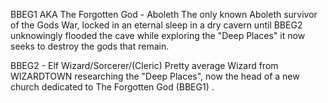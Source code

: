 BBEG1 AKA The Forgotten God - Aboleth
The only known Aboleth survivor of the Gods War, locked in an eternal sleep in a dry cavern until BBEG2 unknowingly flooded the cave while exploring the "Deep Places" it now seeks to destroy the gods that remain.

BBEG2 - Elf Wizard/Sorcerer/(Cleric)
Pretty average Wizard from WIZARDTOWN researching the "Deep Places", now the head of a new church dedicated to The Forgotten God (BBEG1) .
